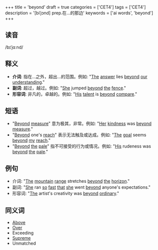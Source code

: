 +++
title = 'beyond'
draft = true
categories = ['CET4']
tags = ['CET4']
description = '[biˈjɔnd] prep.在…的那边'
keywords = ['ai words', 'beyond']
+++

## 读音
/bɪˈjɑːnd/

## 释义
- **介词**: 指在...之外，超出...的范围。例如: "[The](/zh/post/the/) [answer](/zh/post/answer/) lies [beyond](/zh/post/beyond/) [our](/zh/post/our/) [understanding](/zh/post/understanding/)."
- **副词**: 超过，越过。例如: "[She](/zh/post/she/) jumped [beyond](/zh/post/beyond/) [the](/zh/post/the/) [fence](/zh/post/fence/)."
- **形容词**: 非凡的，卓越的。例如: "[His](/zh/post/his/) [talent](/zh/post/talent/) is [beyond](/zh/post/beyond/) [compare](/zh/post/compare/)."

## 短语
- "[Beyond](/zh/post/beyond/) [measure](/zh/post/measure/)" 意为极其，非常。例如: "[Her](/zh/post/her/) [kindness](/zh/post/kindness/) was [beyond](/zh/post/beyond/) [measure](/zh/post/measure/)."
- "[Beyond](/zh/post/beyond/) one's [reach](/zh/post/reach/)" 表示无法触及或达成。例如: "[The](/zh/post/the/) [goal](/zh/post/goal/) seems [beyond](/zh/post/beyond/) [my](/zh/post/my/) [reach](/zh/post/reach/)."
- "[Beyond](/zh/post/beyond/) [the](/zh/post/the/) [pale](/zh/post/pale/)" 指不可接受的行为或情况。例如: "[His](/zh/post/his/) rudeness was [beyond](/zh/post/beyond/) [the](/zh/post/the/) [pale](/zh/post/pale/)."

## 例句
- 介词: "[The](/zh/post/the/) [mountain](/zh/post/mountain/) [range](/zh/post/range/) stretches [beyond](/zh/post/beyond/) [the](/zh/post/the/) [horizon](/zh/post/horizon/)."
- 副词: "[She](/zh/post/she/) ran [so](/zh/post/so/) [fast](/zh/post/fast/) [that](/zh/post/that/) [she](/zh/post/she/) went [beyond](/zh/post/beyond/) anyone's expectations."
- 形容词: "[The](/zh/post/the/) artist's creativity was [beyond](/zh/post/beyond/) [ordinary](/zh/post/ordinary/)."

## 同义词
- [Above](/zh/post/above/)
- [Over](/zh/post/over/)
- Exceeding
- [Supreme](/zh/post/supreme/)
- Unmatched
